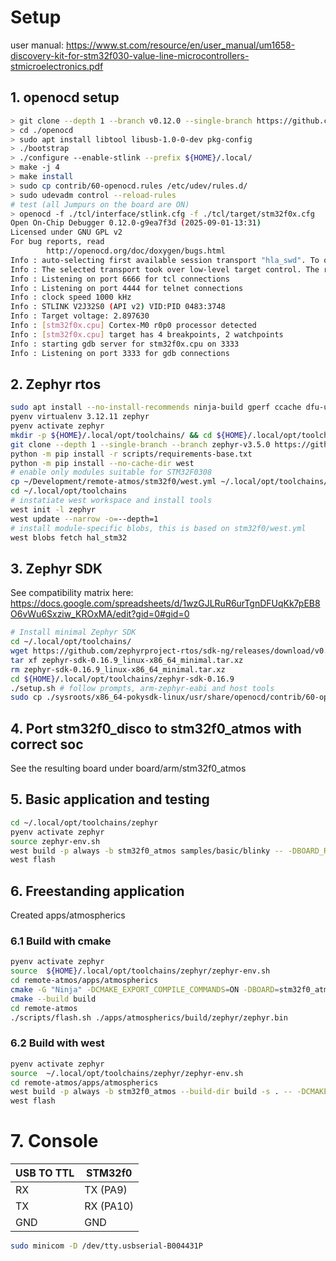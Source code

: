 # Setup

user manual: https://www.st.com/resource/en/user_manual/um1658-discovery-kit-for-stm32f030-value-line-microcontrollers-stmicroelectronics.pdf


## 1. openocd setup
```bash
> git clone --depth 1 --branch v0.12.0 --single-branch https://github.com/openocd-org/openocd.git
> cd ./openocd
> sudo apt install libtool libusb-1.0-0-dev pkg-config
> ./bootstrap
> ./configure --enable-stlink --prefix ${HOME}/.local/
> make -j 4
> make install
> sudo cp contrib/60-openocd.rules /etc/udev/rules.d/
> sudo udevadm control --reload-rules
# test (all Jumpurs on the board are ON)
> openocd -f ./tcl/interface/stlink.cfg -f ./tcl/target/stm32f0x.cfg
Open On-Chip Debugger 0.12.0-g9ea7f3d (2025-09-01-13:31)
Licensed under GNU GPL v2
For bug reports, read
        http://openocd.org/doc/doxygen/bugs.html
Info : auto-selecting first available session transport "hla_swd". To override use 'transport select <transport>'.
Info : The selected transport took over low-level target control. The results might differ compared to plain JTAG/SWD
Info : Listening on port 6666 for tcl connections
Info : Listening on port 4444 for telnet connections
Info : clock speed 1000 kHz
Info : STLINK V2J32S0 (API v2) VID:PID 0483:3748
Info : Target voltage: 2.897630
Info : [stm32f0x.cpu] Cortex-M0 r0p0 processor detected
Info : [stm32f0x.cpu] target has 4 breakpoints, 2 watchpoints
Info : starting gdb server for stm32f0x.cpu on 3333
Info : Listening on port 3333 for gdb connections
```
## 2. Zephyr rtos

```bash
sudo apt install --no-install-recommends ninja-build gperf ccache dfu-util device-tree-compiler file libsdl2-dev libmagic1
pyenv virtualenv 3.12.11 zephyr
pyenv activate zephyr
mkdir -p ${HOME}/.local/opt/toolchains/ && cd ${HOME}/.local/opt/toolchains
git clone --depth 1 --single-branch --branch zephyr-v3.5.0 https://github.com/zephyrproject-rtos/zephyr.git
python -m pip install -r scripts/requirements-base.txt
python -m pip install --no-cache-dir west
# enable only modules suitable for STM32F0308
cp ~/Development/remote-atmos/stm32f0/west.yml ~/.local/opt/toolchains/zephyr/
cd ~/.local/opt/toolchains
# instatiate west workspace and install tools
west init -l zephyr
west update --narrow -o=--depth=1
# install module-specific blobs, this is based on stm32f0/west.yml
west blobs fetch hal_stm32
```

## 3. Zephyr SDK

See compatibility matrix here: https://docs.google.com/spreadsheets/d/1wzGJLRuR6urTgnDFUqKk7pEB8O6vWu6Sxziw_KROxMA/edit?gid=0#gid=0

```bash
# Install minimal Zephyr SDK
cd ~/.local/opt/toolchains/
wget https://github.com/zephyrproject-rtos/sdk-ng/releases/download/v0.16.9/zephyr-sdk-0.16.9_linux-x86_64_minimal.tar.xz
tar xf zephyr-sdk-0.16.9_linux-x86_64_minimal.tar.xz
rm zephyr-sdk-0.16.9_linux-x86_64_minimal.tar.xz
cd ${HOME}/.local/opt/toolchains/zephyr-sdk-0.16.9
./setup.sh # follow prompts, arm-zephyr-eabi and host tools
sudo cp ./sysroots/x86_64-pokysdk-linux/usr/share/openocd/contrib/60-openocd.rules /etc/udev/rules.d
```

## 4. Port stm32f0_disco to stm32f0_atmos with correct soc
See the resulting board under board/arm/stm32f0_atmos

## 5. Basic application and testing
```bash
cd ~/.local/opt/toolchains/zephyr
pyenv activate zephyr
source zephyr-env.sh
west build -p always -b stm32f0_atmos samples/basic/blinky -- -DBOARD_ROOT=${HOME}/Development/remote-atmos
west flash
```
## 6. Freestanding application

Created apps/atmospherics

### 6.1 Build with cmake
```bash
pyenv activate zephyr
source  ${HOME}/.local/opt/toolchains/zephyr/zephyr-env.sh
cd remote-atmos/apps/atmospherics
cmake -G "Ninja" -DCMAKE_EXPORT_COMPILE_COMMANDS=ON -DBOARD=stm32f0_atmos -DBOARD_ROOT=${HOME}/Development/remote-atmos -DDTC_OVERLAY_FILE=boards/arm/stm32f0_atmos.overlay -B build -S . && cp ./build/compile_commands.json ./
cmake --build build
cd remote-atmos
./scripts/flash.sh ./apps/atmospherics/build/zephyr/zephyr.bin
```
### 6.2 Build with west
```bash
pyenv activate zephyr
source  ~/.local/opt/toolchains/zephyr/zephyr-env.sh
cd remote-atmos/apps/atmospherics
west build -p always -b stm32f0_atmos --build-dir build -s . -- -DCMAKE_EXPORT_COMPILE_COMMANDS=ON -DBOARD=stm32f0_atmos -DBOARD_ROOT=${HOME}/Development/remote-atmos -DDTC_OVERLAY_FILE=boards/arm/stm32f0_atmos.overlay && cp ./build/compile_commands.json ./
west flash
```

# 7. Console

| USB TO TTL | STM32f0  |
| ---------- | -------- |
| RX         | TX (PA9) |
| TX         | RX (PA10)|
| GND        | GND      |

```bash
sudo minicom -D /dev/tty.usbserial-B004431P
```
